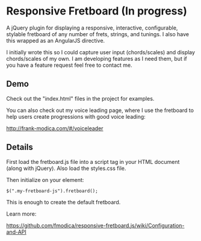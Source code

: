 # Responsive Fretboard (In progress)

A jQuery plugin for displaying a responsive, interactive, configurable, stylable fretboard of any number of frets, strings, and tunings. I also have this wrapped as an AngularJS directive.

I initially wrote this so I could capture user input (chords/scales) and display chords/scales of my own. I am developing features as I need them, but if you have a feature request feel free to contact me.



## Demo

Check out the "index.html" files in the project for examples.

You can also check out my voice leading page, where I use the fretboard to help users create progressions with good voice leading:


http://frank-modica.com/#/voiceleader

## Details

First load the fretboard.js file into a script tag in your HTML document (along with jQuery). Also load the styles.css file. 

Then initialize on your element:

```
$(".my-fretboard-js").fretboard();
```

This is enough to create the default fretboard. 

Learn more:

https://github.com/fmodica/responsive-fretboard.js/wiki/Configuration-and-API
